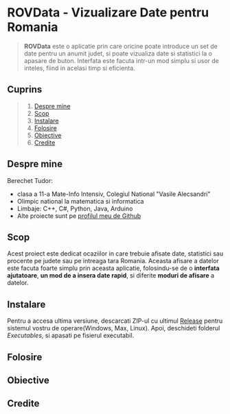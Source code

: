 
# ROVData - Vizualizare Date pentru Romania

>**ROVData** este o aplicatie prin care oricine poate introduce un set de date pentru un anumit judet, si poate vizualiza date si statistici la o apasare de buton. Interfata este facuta intr-un mod simplu si usor de inteles, fiind in acelasi timp si eficienta.

## Cuprins

>1. [Despre mine](#despremine)
>2. [Scop](#scop)
>3. [Instalare](#instalare)
>4. [Folosire](#folosire)
>5. [Obiective](#obiective)
>6. [Credite](#credite)
## Despre mine <a name = "despremine"></a>

Berechet Tudor:
- clasa a 11-a Mate-Info Intensiv, Colegiul National "Vasile Alecsandri"
- Olimpic national la matematica si informatica
- Limbaje: C++, C#, Python, Java, Arduino
- Alte proiecte sunt pe [profilul meu de Github](https://github.com/dulap16)

## Scop <a name = "scop"></a>

Acest proiect este dedicat ocaziilor in care trebuie afisate date, statistici sau procente pe judete sau pe intreaga tara Romania.
Aceasta afisare a datelor este facuta foarte simplu prin aceasta aplicatie, folosindu-se de o **interfata ajutatoare**, **un mod de a insera date rapid**, si diferite **moduri de afisare** a datelor.
## Instalare <a name = "instalare"></a>

Pentru a accesa ultima versiune, descarcati ZIP-ul cu ultimul [Release](https://github.com/dulap16/Proiect-Galati/releases) pentru sistemul vostru de operare(Windows, Max, Linux).
Apoi, deschideti folderul *Executables*, si apasati pe fisierul executabil.
## Folosire <a name = "folosire"></a>
## Obiective <a name = "obiective"></a>
## Credite <a name = "credite"></a>